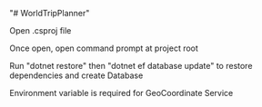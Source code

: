 "# WorldTripPlanner" 

Open .csproj file

Once open, open command prompt at project root

Run "dotnet restore" then "dotnet ef database update" to restore dependencies and create Database

Environment variable is required for GeoCoordinate Service 